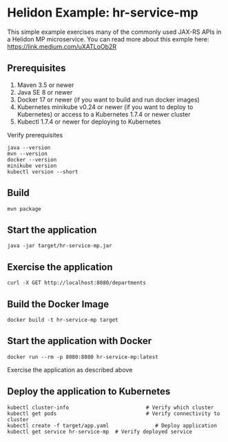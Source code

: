
# Helidon Example: hr-service-mp

This simple example exercises many of the commonly used JAX-RS APIs in a Helidon MP microservice. You can read more about this exmple here: https://link.medium.com/uXATLoOb2R   

## Prerequisites

1. Maven 3.5 or newer
2. Java SE 8 or newer
3. Docker 17 or newer (if you want to build and run docker images)
4. Kubernetes minikube v0.24 or newer (if you want to deploy to Kubernetes)
   or access to a Kubernetes 1.7.4 or newer cluster
5. Kubectl 1.7.4 or newer for deploying to Kubernetes

Verify prerequisites
```
java --version
mvn --version
docker --version
minikube version
kubectl version --short
```

## Build

```
mvn package
```

## Start the application

```
java -jar target/hr-service-mp.jar
```

## Exercise the application

```
curl -X GET http://localhost:8080/departments

```

## Build the Docker Image

```
docker build -t hr-service-mp target
```

## Start the application with Docker

```
docker run --rm -p 8080:8080 hr-service-mp:latest
```

Exercise the application as described above

## Deploy the application to Kubernetes

```
kubectl cluster-info                         # Verify which cluster
kubectl get pods                             # Verify connectivity to cluster
kubectl create -f target/app.yaml               # Deploy application
kubectl get service hr-service-mp  # Verify deployed service
```
